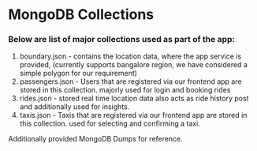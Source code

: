 # MongoDB Collections

### Below are list of major collections used as part of the app: ###

1. boundary.json - contains the location data, where the app service is provided, (currently supports bangalore region, we have considered a simple polygon for our requirement)
2. passengers.json - Users that are registered via our frontend app are stored in this collection. majorly used for login and booking rides
3. rides.json - stored real time location data also acts as ride history post and additionally used for insights.
4. taxis.json - Taxis that are registered via our frontend app are stored in this collection. used for selecting and confirming a taxi.

Additionally provided MongoDB Dumps for reference.
